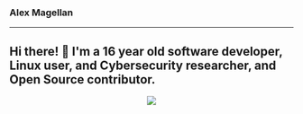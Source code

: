 ### Alex Magellan

---
Hi there! 👋 I'm a 16 year old software developer, Linux user, and Cybersecurity researcher, and Open Source contributor.
---
<p align="center">
  <img src="https://github-readme-stats.vercel.app/api?username=AlexMagellan&show_icons=true">
</p>
